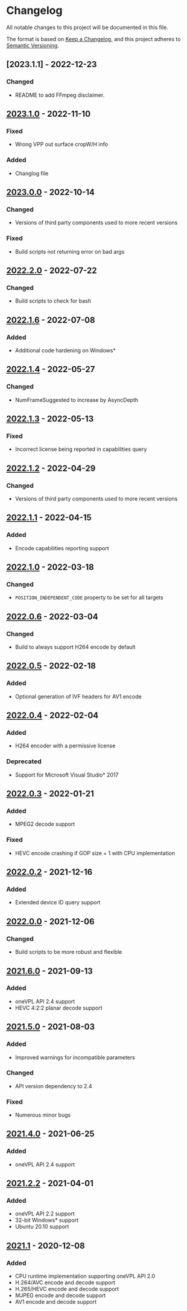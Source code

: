 # Changelog
All notable changes to this project will be documented in this file.

The format is based on [Keep a Changelog](https://keepachangelog.com/en/1.0.0/),
and this project adheres to [Semantic Versioning](https://semver.org/spec/v2.0.0.html).

## [2023.1.1] - 2022-12-23

### Changed

- README to add FFmpeg disclaimer.


## [2023.1.0] - 2022-11-10

### Fixed

- Wrong VPP out surface cropW/H info

### Added

- Changlog file

## [2023.0.0] - 2022-10-14

### Changed
- Versions of third party components used to more recent versions

### Fixed
- Build scripts not returning error on bad args

## [2022.2.0] - 2022-07-22

### Changed
- Build scripts to check for bash

## [2022.1.6] - 2022-07-08

### Added
- Additional code hardening on Windows*


## [2022.1.4] - 2022-05-27

### Changed

- NumFrameSuggested to increase by AsyncDepth

## [2022.1.3] - 2022-05-13

### Fixed

- Incorrect license being reported in capabilities query

## [2022.1.2] - 2022-04-29

### Changed

- Versions of third party components used to more recent versions


## [2022.1.1] - 2022-04-15

### Added

- Encode capabilities reporting support

## [2022.1.0] - 2022-03-18

### Changed

- `POSITION_INDEPENDENT_CODE` property to be set for all targets

## [2022.0.6] - 2022-03-04

### Changed

- Build to always support H264 encode by default

## [2022.0.5] - 2022-02-18

### Added
- Optional generation of IVF headers for AV1 encode

## [2022.0.4] - 2022-02-04

### Added
- H264 encoder with a permissive license

### Deprecated
- Support for Microsoft Visual Studio* 2017

## [2022.0.3] - 2022-01-21

### Added
- MPEG2 decode support

### Fixed
- HEVC encode crashing if GOP size = 1 with CPU implementation

## [2022.0.2] - 2021-12-16

### Added
- Extended device ID query support

## [2022.0.0] - 2021-12-06

### Changed
- Build scripts to be more robust and flexible

## [2021.6.0] - 2021-09-13

### Added
- oneVPL API 2.4 support
- HEVC 4:2:2 planar decode support

## [2021.5.0] - 2021-08-03

### Added
- Improved warnings for incompatible parameters

### Changed
- API version dependency to 2.4

### Fixed
- Numerous minor bugs

## [2021.4.0] - 2021-06-25

### Added

- oneVPL API 2.4 support

## [2021.2.2] - 2021-04-01

### Added
- oneVPL API 2.2 support
- 32-bit Windows* support
- Ubuntu 20.10 support

## [2021.1] - 2020-12-08

### Added
- CPU runtime implementation supporting oneVPL API 2.0
- H.264/AVC encode and decode support
- H.265/HEVC encode and decode support
- MJPEG encode and decode support
- AV1 encode and decode support



[Unreleased]: https://github.com/oneapi-src/oneVPL-cpu/compare/v2023.1.0...HEAD
[2023.1.0]: https://github.com/oneapi-src/oneVPL-cpu/compare/v2023.0.0...v2023.1.0
[2023.0.0]: https://github.com/oneapi-src/oneVPL-cpu/compare/v2022.2.4...v2023.0.0
[2022.2.4]: https://github.com/oneapi-src/oneVPL-cpu/compare/v2022.2.3...v2022.2.4
[2022.2.3]: https://github.com/oneapi-src/oneVPL-cpu/compare/v2022.2.2...v2022.2.3
[2022.2.2]: https://github.com/oneapi-src/oneVPL-cpu/compare/v2022.2.1...v2022.2.2
[2022.2.1]: https://github.com/oneapi-src/oneVPL-cpu/compare/v2022.2.0...v2022.2.1
[2022.2.0]: https://github.com/oneapi-src/oneVPL-cpu/compare/v2022.1.6...v2022.2.0
[2022.1.6]: https://github.com/oneapi-src/oneVPL-cpu/compare/v2022.1.5...v2022.1.6
[2022.1.5]: https://github.com/oneapi-src/oneVPL-cpu/compare/v2022.1.4...v2022.1.5
[2022.1.4]: https://github.com/oneapi-src/oneVPL-cpu/compare/v2022.1.3...v2022.1.4
[2022.1.3]: https://github.com/oneapi-src/oneVPL-cpu/compare/v2022.1.2...v2022.1.3
[2022.1.2]: https://github.com/oneapi-src/oneVPL-cpu/compare/v2022.1.1...v2022.1.2
[2022.1.1]: https://github.com/oneapi-src/oneVPL-cpu/compare/v2022.1.0...v2022.1.1
[2022.1.0]: https://github.com/oneapi-src/oneVPL-cpu/compare/v2022.0.6...v2022.1.0
[2022.0.6]: https://github.com/oneapi-src/oneVPL-cpu/compare/v2022.0.5...v2022.0.6
[2022.0.5]: https://github.com/oneapi-src/oneVPL-cpu/compare/v2022.0.4...v2022.0.5
[2022.0.4]: https://github.com/oneapi-src/oneVPL-cpu/compare/v2022.0.3...v2022.0.4
[2022.0.3]: https://github.com/oneapi-src/oneVPL-cpu/compare/v2022.0.2...v2022.0.3
[2022.0.2]: https://github.com/oneapi-src/oneVPL-cpu/compare/v2022.0.0...v2022.0.2
[2022.0.0]: https://github.com/oneapi-src/oneVPL-cpu/compare/v2021.6.0...v2022.0.0
[2021.6.0]: https://github.com/oneapi-src/oneVPL-cpu/compare/v2021.5.0...v2021.6.0
[2021.5.0]: https://github.com/oneapi-src/oneVPL-cpu/compare/v2021.4.0...v2021.5.0
[2021.4.0]: https://github.com/oneapi-src/oneVPL-cpu/compare/v2021.2.2...v2021.4.0
[2021.2.2]: https://github.com/oneapi-src/oneVPL-cpu/compare/v2021.1]:...v2021.2.2
[2021.1]: https://github.com/oneapi-src/oneVPL-cpu/releases/tag/v2021.1
